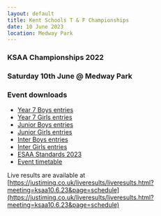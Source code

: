 ```yaml
---
layout: default
title: Kent Schools T & F Championships
date: 10 June 2023
location: Medway Park
---
```


### KSAA Championships 2022

### Saturday 10th June @ Medway Park

<div class="panel panel-info">
  <div class="panel-heading">
    <h3 class="panel-title">Event downloads</h3>
  </div>
  <div class="panel-body">
    <ul>
        <li><a href="/files/events/22-23/2023-06-10-kent-schools-t-and-f-championships/KSAA-2023-T&F-Championships-Entries-Y7B.pdf">Year 7 Boys entries</a></li>
        <li><a href="/files/events/22-23/2023-06-10-kent-schools-t-and-f-championships/KSAA-2023-T&F-Championships-Entries-Y7G.pdf">Year 7 Girls entries</a></li>
        <li><a href="/files/events/22-23/2023-06-10-kent-schools-t-and-f-championships/KSAA-2023-T&F-Championships-Entries-JB.pdf">Junior Boys entries</a></li>
        <li><a href="/files/events/22-23/2023-06-10-kent-schools-t-and-f-championships/KSAA-2023-T&F-Championships-Entries-JG.pdf">Junior Girls entries</a></li>
        <li><a href="/files/events/22-23/2023-06-10-kent-schools-t-and-f-championships/KSAA-2023-T&F-Championships-Entries-IB.pdf">Inter Boys entries</a></li>
        <li><a href="/files/events/22-23/2023-06-10-kent-schools-t-and-f-championships/KSAA-2023-T&F-Championships-Entries-IG.pdf">Inter Girls entries</a></li>
        <li><a href="/files/events/22-23/2023-06-30-esaa-t-and-f-championships/ESAA-Standards-2023.docx">
        ESAA Standards 2023</a></li>
        <li><a href="/files/events/22-23/2023-06-10-kent-schools-t-and-f-championships/KSAA-2023-Timetable.pdf">Event timetable</a></li>
    </ul>
  </div>
</div>

Live results are available at [https://justiming.co.uk/liveresults/liveresults.html?meeting=ksaa10.6.23&page=schedule](https://justiming.co.uk/liveresults/liveresults.html?meeting=ksaa10.6.23&page=schedule)
